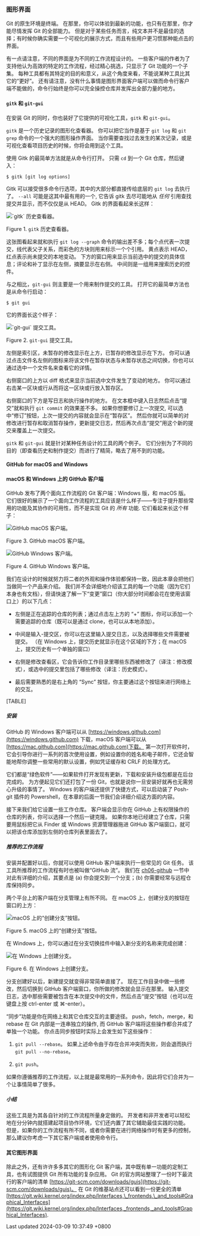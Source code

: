 ### 图形界面

Git 的原生环境是终端。
在那里，你可以体验到最新的功能，也只有在那里，你才能尽情发挥 Git
的全部能力。
但是对于某些任务而言，纯文本并不是最佳的选择；有时候你确实需要一个可视化的展示方式，而且有些用户更习惯那种能点击的界面。

有一点请注意，不同的界面是为不同的工作流程设计的。
一些客户端的作者为了支持他认为高效的特定的工作流程，经过精心挑选，只显示了
Git 功能的一个子集。
每种工具都有其特定的目的和意义，从这个角度来看，不能说某种工具比其它的“更好”。
还有请注意，没有什么事情是图形界面客户端可以做而命令行客户端不能做的，命令行始终是你可以完全操控仓库并发挥出全部力量的地方。

#### `gitk` 和 `git-gui`

在安装 Git 的同时，你也装好了它提供的可视化工具，`gitk` 和 `git-gui`。

`gitk` 是一个历史记录的图形化查看器。 你可以把它当作是基于 `git log` 和
`git grep` 命令的一个强大的图形操作界面。
当你需要查找过去发生的某次记录，或是可视化查看项目历史的时候，你将会用到这个工具。

使用 Gitk 的最简单方法就是从命令行打开。 只需 `cd` 到一个 Git
仓库，然后键入：

```shell
$ gitk [git log options]
```

Gitk 可以接受很多命令行选项，其中的大部分都直接传给底层的 `git log`
去执行了。 `--all` 可能是这其中最有用的一个, 它告诉 gitk 去尽可能地从
*任何* 引用查找提交并显示，而不仅仅是从 HEAD。 Gitk 的界面看起来长这样：

![\`gitk\` 历史查看器。](../../../../../images/progit/gitk.png)

Figure 1. `gitk` 历史查看器。

这张图看起来就和执行 `git log --graph`
命令的输出差不多；每个点代表一次提交，线代表父子关系，而彩色的方块则用来标示一个个引用。
黄点表示 HEAD，红点表示尚未提交的本地变动。
下方的窗口用来显示当前选中的提交的具体信息；评论和补丁显示在左侧，摘要显示在右侧。
中间则是一组用来搜索历史的控件。

与之相比，`git-gui` 则主要是一个用来制作提交的工具。
打开它的最简单方法也是从命令行启动：

```shell
$ git gui
```

它的界面长这个样子：

![\`git-gui\` 提交工具。](../../../../../images/progit/git-gui.png)

Figure 2. `git-gui` 提交工具。

左侧是索引区，未暂存的修改显示在上方，已暂存的修改显示在下方。
你可以通过点击文件名左侧的图标来将该文件在暂存状态与未暂存状态之间切换，你也可以通过选中一个文件名来查看它的详情。

右侧窗口的上方以 diff 格式来显示当前选中文件发生了变动的地方。
你可以通过右击某一区块或行从而将这一区块或行放入暂存区。

右侧窗口的下方是写日志和执行操作的地方。
在文本框中键入日志然后点击“提交”就和执行 `git commit` 的效果差不多。
如果你想要修订上一次提交,
可以选中“修订”按钮，上次一提交的内容就会显示在“暂存区”。
然后你就可以简单的对修改进行暂存和取消暂存操作，更新提交日志，然后再次点击“提交”用这个新的提交来覆盖上一次提交。

`gitk` 和 `git-gui` 就是针对某种任务设计的工具的两个例子。
它们分别为了不同的目的（即查看历史和制作提交）而进行了精简，略去了用不到的功能。

#### GitHub for macOS and Windows

#### macOS 和 Windows 上的 GitHub 客户端

GitHub 发布了两个面向工作流程的 Git 客户端：Windows 版，和 macOS 版。
它们很好的展示了一个面向工作流程的工具应该是什么样子——专注于提升那些常用的功能及其协作的可用性，而不是实现
Git 的 *所有* 功能. 它们看起来长这个样子：

![GitHub macOS 客户端。](../../../../../images/progit/github_mac.png)

Figure 3. GitHub macOS 客户端。

![GitHub Windows 客户端。](../../../../../images/progit/github_win.png)

Figure 4. GitHub Windows 客户端。

我们在设计的时候就努力将二者的外观和操作体验都保持一致，因此本章会把他们当做同一个产品来介绍。
我们并不会详细地介绍该工具的每一个功能（因为它们本身也有文档），但请快速了解一下“变更”窗口（你大部分时间都会花在使用该窗口上）的以下几点：

- 左侧是正在追踪的仓库的列表；通过点击左上方的 “+”
  图标，你可以添加一个需要追踪的仓库（既可以是通过
  clone，也可以从本地添加）。

- 中间是输入-提交区，你可以在这里输入提交日志，以及选择哪些文件需要被提交。
  （在 Windows 上，提交历史就显示在这个区域的下方；在 macOS
  上，提交历史有一个单独的窗口）

- 右侧是修改查看区，它会告诉你工作目录里哪些东西被修改了（译注：修改模式），或选中的提交里包括了哪些修改（译注：历史模式）。

- 最后需要熟悉的是右上角的 “Sync”
  按钮，你主要通过这个按钮来进行网络上的交互。

[TABLE]

##### 安装

GitHub 的 Windows 客户端可以从
[https://windows.github.com](https://windows.github.com) 下载，macOS
客户端可以从 [https://mac.github.com](https://mac.github.com)下载。
第一次打开软件时，它会引导你进行一系列的首次使用设置，例如设置你的姓名和电子邮件，它还会智能地帮你调整一些常用的默认设置，例如凭证缓存和
CRLF 的处理方式。

它们都是“绿色软件”——如果软件打开发现有更新，下载和安装升级包都是在后台完成的。
为方便起见它们还打包了一份
Git，也就是说你一旦安装好就再也无需劳心升级的事情了。 Windows
的客户端还提供了快捷方式，可以启动装了 Posh-git 插件的
Powershell，在本章的后面一节我们会详细介绍这方面的内容。

接下来我们给它设置一些工作仓库。 客户端会显示你在 GitHub
上有权限操作的仓库的列表，你可以选择一个然后一键克隆。
如果你本地已经建立了仓库，只需要用鼠标把它从 Finder 或 Windows
资源管理器拖进 GitHub
客户端窗口，就可以把该仓库添加到左侧的仓库列表里面去了。

##### 推荐的工作流程

安装并配置好以后，你就可以使用 GitHub 客户端来执行一些常见的 Git 任务。
该工具所推荐的工作流程有时也被叫做“GitHub 流”。 我们在
[ch06-github](ch06-github.md#github_flow)
一节中对此有详细的介绍，其要点是 (a) 你会提交到一个分支；(b)
你需要经常与远程仓库保持同步。

两个平台上的客户端在分支管理上有所不同。 在 macOS
上，创建分支的按钮在窗口的上方：

![macOS 上的“创建分支”按钮。](../../../../../images/progit/branch_widget_mac.png)

Figure 5. macOS 上的“创建分支”按钮。

在 Windows 上，你可以通过在分支切换挂件中输入新分支的名称来完成创建：

![在 Windows 上创建分支。](../../../../../images/progit/branch_widget_win.png)

Figure 6. 在 Windows 上创建分支。

分支创建好以后，新建提交就变得非常简单直接了。
现在工作目录中做一些修改，然后切换到 GitHub
客户端窗口，你所做的修改就会显示在那里。
输入提交日志，选中那些需要被包含在本次提交中的文件，然后点击“提交”按钮（也可以在键盘上按
ctrl-enter 或 ⌘-enter）。

“同步”功能是你在网络上和其它仓库交互的主要途径。 push，fetch，merge，和
rebase 在 Git 内部是一连串独立的操作, 而 GitHub
客户端将这些操作都合并成了单独一个功能。
你点击同步按钮时实际上会发生如下这些操作：

1.  `git pull --rebase`。
    如果上述命令由于存在合并冲突而失败，则会退而执行
    `git pull --no-rebase`。

2.  `git push`。

如果你遵循推荐的工作流程，以上就是最常用的一系列命令，因此将它们合并为一个让事情简单了很多。

##### 小结

这些工具是为其各自针对的工作流程所量身定做的。
开发者和非开发者可以轻松地在分分钟内就搭建起项目协作环境，它们还内置了其它辅助最佳实践的功能。
但是，如果你的工作流程有所不同，或者你需要在进行网络操作时有更多的控制，那么建议你考虑一下其它客户端或者使用命令行。

#### 其它图形界面

除此之外，还有许许多多其它的图形化 Git
客户端，其中既有单一功能的定制工具，也有试图提供 Git
所有功能的复杂应用。 Git 的官方网站整理了一份时下最流行的客户端的清单
[https://git-scm.com/downloads/guis](https://git-scm.com/downloads/guis)。
在 Git 的维基站点还可以看到一份更全的清单
[https://git.wiki.kernel.org/index.php/Interfaces,\_frontends,\_and_tools#Graphical_Interfaces](https://git.wiki.kernel.org/index.php/Interfaces,_frontends,_and_tools#Graphical_Interfaces).

Last updated 2024-03-09 10:37:49 +0800
